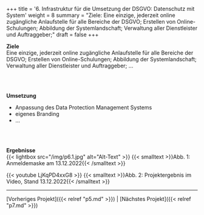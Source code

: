 +++
title = '6. Infrastruktur für die Umsetzung der DSGVO: Datenschutz mit System'
weight = 8
summary = "Ziele: Eine einzige, jederzeit online zugängliche Anlaufstelle für alle Bereiche der DSGVO; Erstellen von Online-Schulungen; Abbildung der Systemlandschaft; Verwaltung aller Dienstleister und Auftraggeber;"
draft = false
+++


**Ziele**  
Eine einzige, jederzeit online zugängliche Anlaufstelle für alle Bereiche der DSGVO; Erstellen von Online-Schulungen; Abbildung der Systemlandschaft; Verwaltung aller Dienstleister und Auftraggeber; …  

</br></br>  

**Umsetzung**  
- Anpassung des Data Protection Management Systems
- eigenes Branding
- …  

</br></br>  

**Ergebnisse**  
{{< lightbox src="/img/p6.1.jpg" alt="Alt-Text" >}}
{{< smalltext >}}Abb. 1: Anmeldemaske am 13.12.2022{{< /smalltext >}}



{{< youtube LjKqPD4xxG8 >}}
{{< smalltext >}}Abb. 2: Projektergebnis im Video, Stand 13.12.2022{{< /smalltext >}}


---

[Vorheriges Projekt]({{< relref "p5.md" >}}) | [Nächstes Projekt]({{< relref "p7.md" >}})
 



